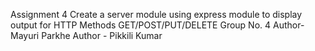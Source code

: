 Assignment 4
Create a server module using express module  to display output for HTTP Methods GET/POST/PUT/DELETE
Group No. 4
Author- Mayuri Parkhe
Author - Pikkili Kumar
